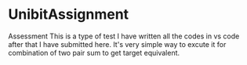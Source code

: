 # UnibitAssignment
Assessment
This is a type of test I have written all the codes in vs code after that I have submitted here.
It's very simple way to excute it for combination of two pair sum to get target equivalent.

